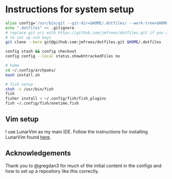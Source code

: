 # Instructions for system setup

```bash
alias config='/usr/bin/git --git-dir=$HOME/.dotfiles/ --work-tree=$HOME'
echo ".dotfiles" >> .gitignore
# replace git uri with https://github.com/jmfrees/dotfiles.git if you don't want
# to set up ssh keys
git clone --bare git@github.com:jmfrees/dotfiles.git $HOME/.dotfiles

config stash && config checkout
config config --local status.showUntrackedFiles no

# home
cd ~/.config/archpaks/
bash install.sh

# fish setup
chsh -s /usr/bin/fish
fish
fisher install < ~/.config/fish/fish_plugins
fish ~/.config/fish/onetime.fish
```

## Vim setup

I use LunarVim as my main IDE. Follow the instructions for installing
LunarVim found [here](https://github.com/LunarVim/LunarVim#linux).

## Acknowledgements

Thank you to @gregdan3 for much of the initial content in the configs and how to set up a repository like this correctly.
